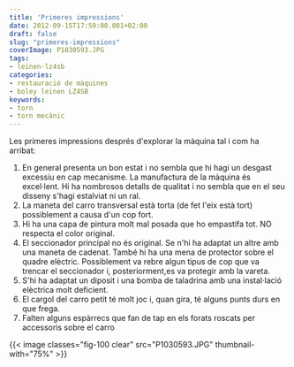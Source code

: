 ```yaml
---
title: 'Primeres impressions'
date: 2012-09-15T17:59:00.001+02:00
draft: false
slug: "primeres-impressions"
coverImage: P1030593.JPG
tags:
- leinen-lz4sb
categories:
- restauració de màquines
- boley leinen LZ4SB
keywords:
- torn
- torn mecànic
---
```



Les primeres impressions després d'explorar la màquina tal i com ha
arribat:

1.  En general presenta un bon estat i no sembla que hi hagi un
    desgast excessiu en cap mecanisme. La manufactura de la màquina és
    excel·lent. Hi ha nombrosos detalls de qualitat i no sembla que en
    el seu disseny s'hagi estalviat ni un ral.
2.  La maneta del carro transversal està torta (de fet l'eix està
    tort) possiblement a causa d'un cop fort.
3.  Hi ha una capa de pintura molt mal posada que ho empastifa tot. NO
    respecta el color original.
4.  El seccionador principal no és original. Se n'hi ha adaptat un
    altre amb una maneta de cadenat. També hi ha una mena de protector
    sobre el quadre elèctric. Possiblement va rebre algun tipus de cop
    que va trencar el seccionador i, posteriorment,es va protegir amb
    la vareta.
5.  S'hi ha adaptat un diposit i una bomba de taladrina amb una
    instal·lació elèctrica molt deficient.
6.  El cargol del carro petit té molt joc i, quan gira, té alguns
    punts durs en que frega.
7.  Falten alguns espàrrecs que fan de tap en els forats roscats per
    accessoris sobre el carro

{{< image classes="fig-100 clear"  src="P1030593.JPG" thumbnail-with="75%" >}}
